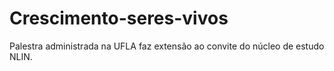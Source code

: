 # Crescimento-seres-vivos
Palestra administrada na UFLA faz extensão ao convite do núcleo de estudo NLIN.
